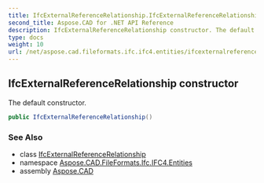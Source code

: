 ```yaml
---
title: IfcExternalReferenceRelationship.IfcExternalReferenceRelationship
second_title: Aspose.CAD for .NET API Reference
description: IfcExternalReferenceRelationship constructor. The default constructor
type: docs
weight: 10
url: /net/aspose.cad.fileformats.ifc.ifc4.entities/ifcexternalreferencerelationship/ifcexternalreferencerelationship/
---
```

## IfcExternalReferenceRelationship constructor

The default constructor.

```csharp
public IfcExternalReferenceRelationship()
```

### See Also

* class [IfcExternalReferenceRelationship](../)
* namespace [Aspose.CAD.FileFormats.Ifc.IFC4.Entities](../../ifcexternalreferencerelationship/)
* assembly [Aspose.CAD](../../../)


